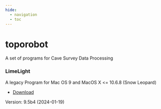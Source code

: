 ```yaml
---
hide:
  - navigation
  - toc
---
```

# toporobot

A set of programs for Cave Survey Data Processing

### LimeLight

A legacy Program for Mac OS 9 and MacOS X <= 10.6.8 (Snow Leopard)

- [Download](https://www.github.com/toporobot/LimeLight/releases)

Version: 9.5b4 (2024-01-19)

